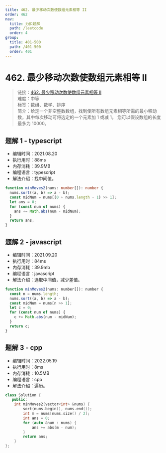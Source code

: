 ```yaml
---
title: 462. 最少移动次数使数组元素相等 II
order: 462
nav:
  title: 力扣题解
  path: /leetcode
  order: 4
group:
  title: 401-500
  path: /401-500
  order: 401
---
```


# 462. 最少移动次数使数组元素相等 II

> 链接：[462. 最少移动次数使数组元素相等 II](https://leetcode-cn.com/problems/minimum-moves-to-equal-array-elements-ii/)  
> 难度：中等  
> 标签：数组、数学、排序  
> 简介：给定一个非空整数数组，找到使所有数组元素相等所需的最小移动数，其中每次移动可将选定的一个元素加 1 或减 1。 您可以假设数组的长度最多为 10000。

## 题解 1 - typescript

- 编辑时间：2021.08.20
- 执行用时：88ms
- 内存消耗：39.9MB
- 编程语言：typescript
- 解法介绍：找中间值。

```typescript
function minMoves2(nums: number[]): number {
  nums.sort((a, b) => a - b);
  const midNum = nums[(0 + nums.length - 1) >> 1];
  let ans = 0;
  for (const num of nums) {
    ans += Math.abs(num - midNum);
  }
  return ans;
}
```

## 题解 2 - javascript

- 编辑时间：2021.09.20
- 执行用时：84ms
- 内存消耗：39.9mb
- 编程语言：javascript
- 解法介绍：选取中间值，减少差值。

```javascript
function minMoves2(nums: number[]): number {
  const n = nums.length;
  nums.sort((a, b) => a - b);
  const midNum = nums[n >> 1];
  let c = 0;
  for (const num of nums) {
    c += Math.abs(num - midNum);
  }
  return c;
}
```

## 题解 3 - cpp

- 编辑时间：2022.05.19
- 执行用时：8ms
- 内存消耗：10.5MB
- 编程语言：cpp
- 解法介绍：遍历。

```cpp
class Solution {
   public:
    int minMoves2(vector<int> &nums) {
        sort(nums.begin(), nums.end());
        int m = nums[nums.size() / 2];
        int ans = 0;
        for (auto &num : nums) {
            ans += abs(m - num);
        }
        return ans;
    }
};
```

